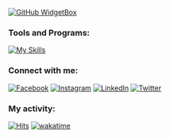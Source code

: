 [![GitHub WidgetBox](https://github-widgetbox.vercel.app/api/profile?username=khamdullaevuz&data=followers,repositories,stars,commits&theme=dark)](https://github.com/khamdullaevuz)

### Tools and Programs:
[![My Skills](https://skillicons.dev/icons?i=php,laravel,vue,vite,mysql,postgresql,nginx,linux,bash,redis,docker,aws,git,github,gitlab,githubactions,html,css,js,jquery,bootstrap,wordpress,vscode,postman,md,vim,regex,selenium,rabbitmq,sublime)](https://github.com/khamdullaevuz)

### Connect with me:
[![Facebook](https://img.shields.io/badge/Facebook-%231877F2.svg?style=flat&logo=Facebook&logoColor=white)](https://facebook.com/khamdullaevuz) [![Instagram](https://img.shields.io/badge/Instagram-%23E4405F.svg?style=flat&logo=Instagram&logoColor=white)](https://instagram.com/khamdullaevuz) [![LinkedIn](https://img.shields.io/badge/LinkedIn-%230077B5.svg?style=flat&logo=linkedin&logoColor=white)](https://linkedin.com/in/khamdullaevuz) [![Twitter](https://img.shields.io/badge/Twitter-%231DA1F2.svg?style=flat&logo=Twitter&logoColor=white)](https://twitter.com/khamdullaevuz) 

### My activity:
[![Hits](https://hits.sh/github.com/khamdullaevuz.svg)](https://hits.sh/github.com/khamdullaevuz/)
[![wakatime](https://wakatime.com/badge/user/000c077a-1c2c-49e3-a8de-257586c33f00.svg?sytle=flat)](https://wakatime.com/@000c077a-1c2c-49e3-a8de-257586c33f00)
